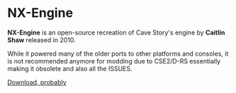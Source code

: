 # NX-Engine

**NX-Engine** is an open-source recreation of Cave Story's engine by **Caitlin Shaw** released in 2010.

While it powered many of the older ports to other platforms and consoles, it is not recommended anymore for modding due to CSE2/D-RS essentially making it obsolete and also all the ISSUES.

[Download, probably](https://github.com/EXL/NXEngine)
